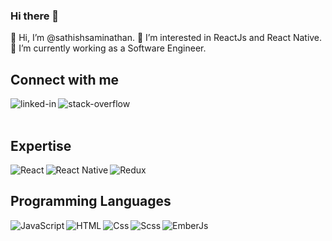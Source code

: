 ### Hi there 👋 

👋 Hi, I’m @sathishsaminathan.
👀 I’m interested in ReactJs and React Native.
🌱 I’m currently working as a Software Engineer.
  
<!-- [![FreakyCoder Github Streaks](https://github-readme-streak-stats.herokuapp.com/?user=wrathchaos&fire=eb1b0c&ring=eb1b0c&currStreakLabel=eb1b0c)](https://freakycoder.com) -->

  
<!-- [![FreakyCoder Github Stats](https://github-readme-stats.vercel.app/api?username=wrathchaos&show_icons=true&count_private=true&include_all_commits=true&title_color=eb1b0c&icon_color=eb1b0c)](https://freakycoder.com)
   -->

## Connect with me

[<img align="left" alt="linked-in" src="https://img.shields.io/badge/linkedin-%230077B5.svg?&style=for-the-badge&logo=linkedin&logoColor=white" />](https://in.linkedin.com/in/sathish-saminathan-0a9684124/)
[<img align="left" alt="stack-overflow" src="https://img.shields.io/badge/stack%20overflow-FE7A16?logo=stack-overflow&logoColor=white&style=for-the-badge" />](https://stackoverflow.com/users/8307090/sathish-swaminathan)

<br>
<br>

## Expertise
<img align="left" alt="React" src="https://img.shields.io/badge/react-%2320232a.svg?style=for-the-badge&logo=react&logoColor=%2361DAFB"/>
<img align="left" alt="React Native" src="https://img.shields.io/badge/react_native-%2361DAFB.svg?style=for-the-badge&logo=react&logoColor=%23ffffff"/>
<img  alt="Redux" src="https://img.shields.io/badge/redux-%23593d88.svg?style=for-the-badge&logo=redux&logoColor=white"/>

## Programming Languages

<img align="left" alt="JavaScript" src="https://img.shields.io/badge/javascript-%23323330.svg?style=for-the-badge&logo=javascript&logoColor=%23F7DF1E"/>
<img align="left" alt="HTML" src="https://img.shields.io/badge/HTML-%23FA7343.svg?style=for-the-badge&logo=html&logoColor=white"/>
<img align="left" alt="Css" src="https://img.shields.io/badge/Css-%230095D5.svg?style=for-the-badge&logo=html&logoColor=white"/>
<img align="left" alt="Scss" src="https://img.shields.io/badge/Scss%20-%2343853D.svg?&style=for-the-badge&logo=html&logoColor=white" />
<img align="left" alt="EmberJs" src="https://img.shields.io/badge/EmberJs-%23ED8B00.svg?style=for-the-badge&logo=html&logoColor=white"/>

<br>
<br>

<!-- 
**SathishSaminathan/SathishSaminathan** is a ✨ _special_ ✨ repository because its `README.md` (this file) appears on your GitHub profile.

Here are some ideas to get you started:

- 🔭 I’m currently working on ...
- 🌱 I’m currently learning ...
- 👯 I’m looking to collaborate on ...
- 🤔 I’m looking for help with ...
- 💬 Ask me about ...
- 📫 How to reach me: ...
- 😄 Pronouns: ...
- ⚡ Fun fact: ...

 -->
